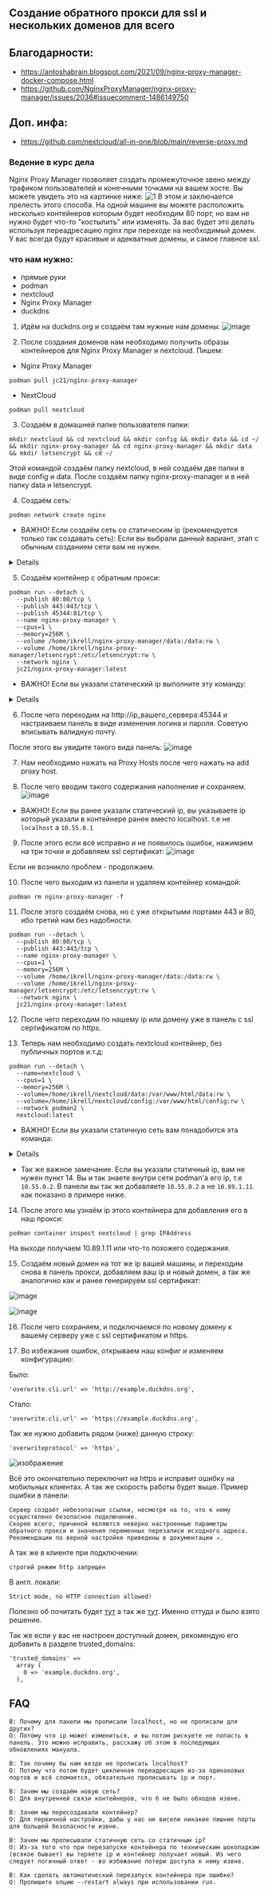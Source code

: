 ## Создание обратного прокси для ssl и нескольких доменов для всего

## Благодарности:
- https://antoshabrain.blogspot.com/2021/09/nginx-proxy-manager-docker-compose.html
- https://github.com/NginxProxyManager/nginx-proxy-manager/issues/2036#issuecomment-1486149750

## Доп. инфа:
- https://github.com/nextcloud/all-in-one/blob/main/reverse-proxy.md
  
### Ведение в курс дела
Nginx Proxy Manager позволяет создать промежуточное звено между трафиком пользователей и конечными точками на вашем хосте. Вы можете увидеть это на картинке ниже:
![1](https://raw.githubusercontent.com/WolfAURman/nginx_install_proxy/main/media/1.png)
В этом и заключается прелесть этого способа. На одной машине вы можете расположить несколько контейнеров которым будет необходим 80 порт, но вам не нужно будет что-то "костылить" или изменять.
За вас будет это делать используя переадресацию nginx при переходе на необходимый домен. У вас всегда будут красивые и адекватные домены, и самое главное ssl.

### что нам нужно:
- прямые руки
- podman
- nextcloud
- Nginx Proxy Manager
- duckdns

1. Идём на duckdns.org и создаём там нужные нам домены:
![image](https://github.com/WolfAURman/nginx_install_proxy/assets/93985232/7220c2cf-dbe2-43eb-9106-7556cf8772d6)

2. После создания доменов нам необходимо получить образы контейнеров для Nginx Proxy Manager и nextcloud. Пишем:

- Nginx Proxy Manager
```
podman pull jc21/nginx-proxy-manager
```

- NextCloud
```
podman pull nextcloud
```

3. Создаём в домашней папке пользователя папки:
```
mkdir nextcloud && cd nextcloud && mkdir config && mkdir data && cd ~/ && mkdir nginx-proxy-manager && cd nginx-proxy-manager && mkdir data && mkdir letsencrypt && cd ~/
```

Этой командой создаём папку nextcloud, в ней создаём две папки в виде config и data. После создаём папку nginx-proxy-manager и в ней папку data и letsencrypt.

4. Создаём сеть:

```
podman network create nginx
```


- ВАЖНО! Если создаём сеть со статическим ip (рекомендуется только так создавать сеть):
Если вы выбрали данный вариант, этап c обычным созданием сети вам не нужен.
<details>
  
```
podman network create --subnet 10.55.0.0/16 nginx
```
</details>

5. Создаём контейнер с обратным прокси:

```
podman run --detach \
  --publish 80:80/tcp \
  --publish 443:443/tcp \
  --publish 45344:81/tcp \
  --name nginx-proxy-manager \
  --cpus=1 \
  --memory=256M \
  --volume /home/ikrell/nginx-proxy-manager/data:/data:rw \
  --volume /home/ikrell/nginx-proxy-manager/letsencrypt:/etc/letsencrypt:rw \
  --network nginx \
  jc21/nginx-proxy-manager:latest
```

- ВАЖНО! Если вы указали статический ip выполните эту команду:
<details>
  
```
podman run --detach \
  --publish 80:80/tcp \
  --publish 443:443/tcp \
  --publish 45344:81/tcp \
  --name nginx-proxy-manager \
  --cpus=1 \
  --memory=256M \
  --volume /home/ikrell/nginx-proxy-manager/data:/data:rw \
  --volume /home/ikrell/nginx-proxy-manager/letsencrypt:/etc/letsencrypt:rw \
  --network nginx \
  --ip=10.55.0.1 \
  jc21/nginx-proxy-manager:latest
```
</details>

6. После чего переходим на http://ip_вашего_сервера:45344 и настраиваем панель в виде изменения логина и пароля. Советую вписывать валидную почту.

После этого вы увидите такого вида панель:
![image](https://raw.githubusercontent.com/WolfAURman/nginx_install_proxy/main/media/Screenshot%20from%202023-07-10%2011-58-58.png)

7. Нам необходимо нажать на Proxy Hosts после чего нажать на add proxy host.

8. После чего вводим такого содержания наполнение и сохраняем.
![image](https://raw.githubusercontent.com/WolfAURman/nginx_install_proxy/main/media/Screenshot%20from%202023-07-10%2011-57-31.png)

- ВАЖНО! Если вы ранее указали статический ip, вы указываете ip который указали в контейнере ранее вместо localhost.
т.е не ```localhost``` а ```10.55.0.1```

9. После этого если всё исправно и не появилось ошибок, нажимаем на три точки и добавляем ssl сертификат:
![image](https://raw.githubusercontent.com/WolfAURman/nginx_install_proxy/main/media/2.png)

Если не возникло проблем - продолжаем.

10. После чего выходим из панели и удаляем контейнер командой:
```
podman rm nginx-proxy-manager -f
```

11. После этого создаём снова, но с уже открытыми портами 443 и 80, ибо третий нам без надобности.

```
podman run --detach \
  --publish 80:80/tcp \
  --publish 443:443/tcp \
  --name nginx-proxy-manager \
  --cpus=1 \
  --memory=256M \
  --volume /home/ikrell/nginx-proxy-manager/data:/data:rw \
  --volume /home/ikrell/nginx-proxy-manager/letsencrypt:/etc/letsencrypt:rw \
  --network nginx \
  jc21/nginx-proxy-manager:latest
```

12. После чего переходим по нашему ip или домену уже в панель с ssl сертификатом по https.

13. Теперь нам необходимо создать nextcloud контейнер, без публичных портов и.т.д:

```
podman run --detach \
  --name=nextcloud \
  --cpus=1 \
  --memory=256M \
  --volume=/home/ikrell/nextcloud/data:/var/www/html/data:rw \
  --volume=/home/ikrell/nextcloud/config:/var/www/html/config:rw \
  --network podman2 \
  nextcloud:latest
```

- ВАЖНО! Если вы указали статичную сеть вам понадобится эта команда:

<details>
  
```
podman run --detach \
  --name=nextcloud \
  --cpus=1 \
  --memory=256M \
  --volume=/home/ikrell/nextcloud/data:/var/www/html/data:rw \
  --volume=/home/ikrell/nextcloud/config:/var/www/html/config:rw \
  --network nginx \
    --ip=10.55.0.2 \
  nextcloud:latest
```
</details>

- Так же важное замечание. Если вы указали статичный ip, вам не нужен пункт 14. Вы и так знаете внутри сети podman'a его ip, т.е ```10.55.0.2```. В панели вы так же добавляете ```10.55.0.2``` а не ```10.89.1.11``` как показано в примере ниже.

14. После этого мы узнаём ip этого контейнера для добавления его в наш прокси:
```
podman container inspect nextcloud | grep IPAddress
```
На выходе получаем 10.89.1.11 или что-то похожего содержания.

15. Создаём новый домен на тот же ip вашей машины, и переходим снова в панель прокси, добавляем ваш ip и новый домен, а так же аналогично как и ранее генерируем ssl сертификат:

![image](https://raw.githubusercontent.com/WolfAURman/nginx_install_proxy/main/media/Screenshot%20from%202023-07-10%2011-58-15.png)

![image](https://raw.githubusercontent.com/WolfAURman/nginx_install_proxy/main/media/2.png)

16. После чего сохраняем, и подключаемся по новому домену к вашему серверу уже с ssl сертификатом и https.

17. Во избежание ошибок, открываем наш конфиг и изменяем конфигурацию:

Было:
```
'overwrite.cli.url' => 'http://example.duckdns.org',
```

Стало:
```
'overwrite.cli.url' => 'https://example.duckdns.org',
```

Так же нужно добавить рядом (ниже) данную строку:

```
'overwriteprotocol' => 'https',
```
![изображение](https://github.com/WolfAURman/nginx_install_proxy/assets/93985232/74f7d711-4c25-4d0e-b4f9-bd01808508f2)


Всё это окончательно переключит на https и исправит ошибку на мобильных клиентах. А так же скорость работы будет выше.
Пример ошибки в панели:
```
Сервер создаёт небезопасные ссылки, несмотря на то, что к нему осуществлено безопасное подключение.
Скорее всего, причиной являются неверно настроенные параметры обратного прокси и значения переменных перезаписи исходного адреса.
Рекомендации по верной настройке приведены в документации ↗.
```

А так же в клиенте при подключении:
```
строгий режим http запрещен
```
В англ. локали:
```
Strict mode, no HTTP connection allowed!
```

Полезно об почитать будет [тут](https://qna.habr.com/q/1236040) а так же [тут](https://help.nextcloud.com/t/android-app-error-strict-mode-no-http-connection-allowed/125063). Именно оттуда и было взято решение.

Так же если у вас не настроен доступный домен, рекомендую его добавить в разделе trusted_domains:

```
'trusted_domains' =>
  array (
    0 => 'example.duckdns.org',
  ),
```

## FAQ
```
В: Почему для панели мы прописали localhost, но не прописали для других?
О: Потому что ip может измениться, и вы потом рискуете не попасть в панель. Это можно исправить, расскажу об этом в последующих обновлениях мануала.
```
```
В: Так почему бы нам везде не прописать localhost?
О: Потому что потом будет цикличная переадресация из-за одинаковых портов и всё сломается, обязательно прописывать ip и порт.
```
```
В: Зачем мы создаём новую сеть?
О: Для внутренней связи контейнеров, что б не было обходов извне.
```
```
В: Зачем мы пересоздавали контейнер?
О: Для первичной настройки, дабы у нас не висели никакие лишние порты для большей безопасности извне.
```

```
В: Зачем мы прописывали статичную сеть со статичным ip?
О: Из-за того что при перезапуске контейнера по техническим шоколадкам (всякое бывает) вы теряете ip и контейнер получает новый. Из чего следует логичный ответ - во избежание потери доступа к нему извне.
```

```
В: Как сделать автоматический перезапуск контейнера при ошибке?
О: Пропишите опцию --restart always при использовании run.
```
